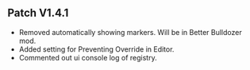 ﻿## Patch V1.4.1
* Removed automatically showing markers. Will be in Better Bulldozer mod.
* Added setting for Preventing Override in Editor.
* Commented out ui console log of registry.